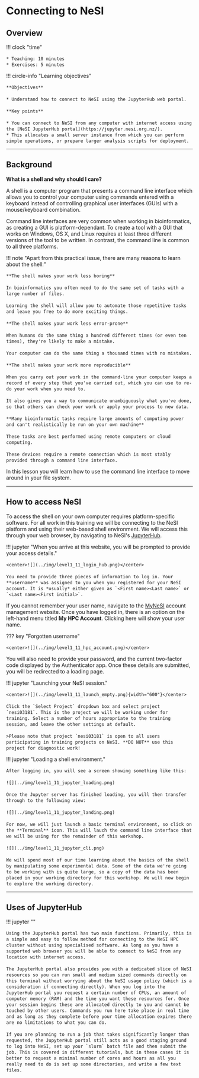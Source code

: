 # Connecting to NeSI

## Overview

!!! clock "time"

    * Teaching: 10 minutes
    * Exercises: 5 minutes

!!! circle-info "Learning objectives"

    **Objectives**
    
    * Understand how to connect to NeSI using the JupyterHub web portal.
    
    **Key points**
    
    * You can connect to NeSI from any computer with internet access using the [NeSI JupyterHub portal](https://jupyter.nesi.org.nz/).
    * This allocates a small server instance from which you can perform simple operations, or prepare larger analysis scripts for deployment.

---

## Background

**What is a shell and why should I care?**

A shell is a computer program that presents a command line interface which allows you to control your computer using commands entered with a keyboard instead of controlling graphical user interfaces (GUIs) with a mouse/keyboard combination.

Command line interfaces are very common when working in bioinformatics, as creating a GUI is platform-dependant. To create a tool with a GUI that works on Windows, OS X, and Linux requires at least three different versions of the tool to be written. In contrast, the command line is common to all three platforms.

!!! note "Apart from this practical issue, there are many reasons to learn about the shell:"

    **The shell makes your work less boring**
    
    In bioinformatics you often need to do the same set of tasks with a large number of files.
    
    Learning the shell will allow you to automate those repetitive tasks and leave you free to do more exciting things.
    
    **The shell makes your work less error-prone**
    
    When humans do the same thing a hundred different times (or even ten times), they're likely to make a mistake.
    
    Your computer can do the same thing a thousand times with no mistakes.

    **The shell makes your work more reproducible**
    
    When you carry out your work in the command-line your computer keeps a record of every step that you've carried out, which you can use to re-do your work when you need to.
    
    It also gives you a way to communicate unambiguously what you've done, so that others can check your work or apply your process to new data.
    
    **Many bioinformatic tasks require large amounts of computing power and can't realistically be run on your own machine**
    
    These tasks are best performed using remote computers or cloud computing.
    
    These devices require a remote connection which is most stably provided through a command line interface.

In this lesson you will learn how to use the command line interface to move around in your file system.

---

## How to access NeSI

To access the shell on your own computer requires platform-specific software. For all work in this training we will be connecting to the NeSI platform and using their web-based shell environment. We will access this through your web browser, by navigating to NeSI's [JupyterHub](https://jupyter.nesi.org.nz/). 

!!! jupyter "When you arrive at this website, you will be prompted to provide your access details."

    <center>![](../img/level1_11_login_hub.png)</center>

    You need to provide three pieces of information to log in. Your **username** was assigned to you when you registered for your NeSI account. It is *usually* either given as `<First name><Last name>` or `<Last name><First initial>`.

If you cannot remember your user name, navigate to the [MyNeSI](https://my.nesi.org.nz/) account management website. Once you have logged in, there is an option on the left-hand menu titled **My HPC Account**. Clicking here will show your user name.

??? key "Forgotten username"

    <center>![](../img/level1_11_hpc_account.png)</center>


You will also need to provide your password, and the current two-factor code displayed by the Authenticator app. Once these details are submitted, you will be redirected to a loading page.

!!! jupyter "Launching your NeSI session."

    <center>![](../img/level1_11_launch_empty.png){width="600"}</center>

    Click the `Select Project` dropdown box and select project `nesi03181`. This is the project we will be working under for training. Select a number of hours appropriate to the training session, and leave the other settings at default.

    >Please note that project `nesi03181` is open to all users participating in training projects on NeSI. **DO NOT** use this project for diagnostic work!

!!! jupyter "Loading a shell environment."

    After logging in, you will see a screen showing something like this: 

    ![](../img/level1_11_jupyter_loading.png)

    Once the Jupyter server has finished loading, you will then transfer through to the following view:

    ![](../img/level1_11_jupyter_landing.png)

    For now, we will just launch a basic terminal environment, so click on the **Terminal** icon. This will lauch the command line interface that we will be using for the remainder of this workshop.

    ![](../img/level1_11_jupyter_cli.png)

    We will spend most of our time learning about the basics of the shell by manipulating some experimental data. Some of the data we're going to be working with is quite large, so a copy of the data has been placed in your working directory for this workshop. We will now begin to explore the working directory.
    
---

## Uses of JupyterHub

!!! jupyter ""

    Using the JupyterHub portal has two main functions. Primarily, this is a simple and easy to follow method for connecting to the NeSI HPC cluster without using specialised software. As long as you have a supported web browser you will be able to connect to NeSI from any location with internet access.
    
    The JupyterHub portal also provides you with a dedicated slice of NeSI resources so you can run small and medium sized commands directly on this terminal without worrying about the NeSI usage policy (which is a consideration if connecting directly). When you log into the JupyterHub portal you request a certain number of CPUs, an amount of computer memory (RAM) and the time you want these resources for. Once your session begins these are allocated directly to you and cannot be touched by other users. Commands you run here take place in real time and as long as they complete before your time allocation expires there are no limitations to what you can do.
    
    If you are planning to run a job that takes significantly longer than requested, the JupyterHub portal still acts as a good staging ground to log into NeSI, set up your `slurm` batch file and then submit the job. This is covered in different tutorials, but in these cases it is better to request a minimal number of cores and hours as all you really need to do is set up some directories, and write a few text files.
    
    
    
